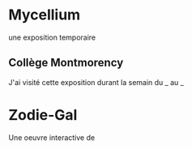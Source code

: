 # Mycellium
une exposition temporaire
## Collège Montmorency
J'ai visité cette exposition durant la semain du _ au _
# Zodie-Gal
Une oeuvre interactive de 
